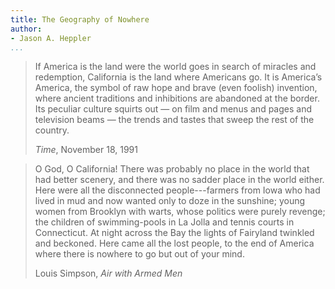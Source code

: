 ```yaml
---
title: The Geography of Nowhere
author:
- Jason A. Heppler
...
```


> If America is the land were the world goes in search of miracles and 
> redemption, California is the land where Americans go. It is America’s 
> America, the symbol of raw hope and brave (even foolish) invention, 
> where ancient traditions and inhibitions are abandoned at the border. 
> Its peculiar culture squirts out — on film and menus and pages and 
> television beams — the trends and tastes that sweep the rest of the 
> country.
> 
> *Time*, November 18, 1991

> O God, O California! There was probably no place in the world that had better
> scenery, and there was no sadder place in the world either. Here were all the
> disconnected people---farmers from Iowa who had lived in mud and now wanted
> only to doze in the sunshine; young women from Brooklyn with warts, whose
> politics were purely revenge; the children of swimming-pools in La Jolla and
> tennis courts in Connecticut. At night across the Bay the lights of Fairyland
> twinkled and beckoned. Here came all the lost people, to the end of America
> where there is nowhere to go but out of your mind.
>
> Louis Simpson, *Air with Armed Men*


<!--

In the late 1970s, a local radio station took to announcing that it was broadcasting
st
from “Silicon Valley, World Headquarters of the 21 Century.” Echoing Walter
Benjamin’s famous description of Paris as the “Capital of the Nineteenth Century,” the
appellation signaled Valley resident’s late-twentieth century sense that they were the
architects of a new economic and cultural sensibility; that they had invented new ways of
consuming and communicating; that here they had birthed a new form of capitalism,
which would spread to the rest of the country. Yet not all residents were sanguine about
that prospect. In 1980, one local said to a journalist that there were problems in paradise.
“If this area has that much influence on our ideologies and our philosophies and our way
16 of life, God help us.” (Haynes Johnson, “The Perils of Paradise,” Washington Post, October 19, 1980.)
-->
